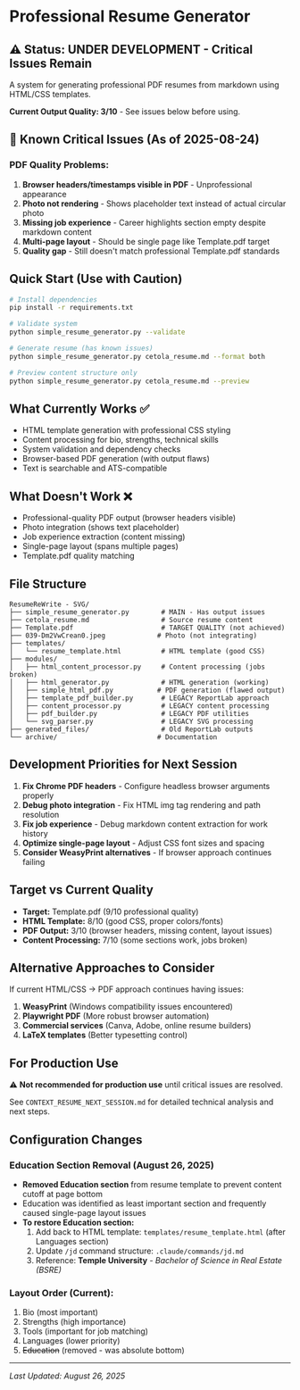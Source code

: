 # Professional Resume Generator

## ⚠️ Status: UNDER DEVELOPMENT - Critical Issues Remain

A system for generating professional PDF resumes from markdown using HTML/CSS templates.

**Current Output Quality: 3/10** - See issues below before using.

## 🚨 Known Critical Issues (As of 2025-08-24)

### PDF Quality Problems:
1. **Browser headers/timestamps visible in PDF** - Unprofessional appearance
2. **Photo not rendering** - Shows placeholder text instead of actual circular photo  
3. **Missing job experience** - Career highlights section empty despite markdown content
4. **Multi-page layout** - Should be single page like Template.pdf target
5. **Quality gap** - Still doesn't match professional Template.pdf standards

## Quick Start (Use with Caution)

```bash
# Install dependencies
pip install -r requirements.txt

# Validate system
python simple_resume_generator.py --validate

# Generate resume (has known issues)
python simple_resume_generator.py cetola_resume.md --format both

# Preview content structure only
python simple_resume_generator.py cetola_resume.md --preview
```

## What Currently Works ✅
- HTML template generation with professional CSS styling
- Content processing for bio, strengths, technical skills  
- System validation and dependency checks
- Browser-based PDF generation (with output flaws)
- Text is searchable and ATS-compatible

## What Doesn't Work ❌
- Professional-quality PDF output (browser headers visible)
- Photo integration (shows text placeholder)
- Job experience extraction (content missing)
- Single-page layout (spans multiple pages)
- Template.pdf quality matching

## File Structure

```
ResumeReWrite - SVG/
├── simple_resume_generator.py        # MAIN - Has output issues
├── cetola_resume.md                  # Source resume content
├── Template.pdf                      # TARGET QUALITY (not achieved)
├── 039-Dm2VwCrean0.jpeg             # Photo (not integrating)
├── templates/
│   └── resume_template.html          # HTML template (good CSS)
├── modules/
│   ├── html_content_processor.py     # Content processing (jobs broken)
│   ├── html_generator.py             # HTML generation (working)
│   ├── simple_html_pdf.py           # PDF generation (flawed output)
│   ├── template_pdf_builder.py       # LEGACY ReportLab approach
│   ├── content_processor.py          # LEGACY content processing
│   ├── pdf_builder.py                # LEGACY PDF utilities
│   └── svg_parser.py                 # LEGACY SVG processing
├── generated_files/                  # Old ReportLab outputs
└── archive/                         # Documentation
```

## Development Priorities for Next Session

1. **Fix Chrome PDF headers** - Configure headless browser arguments properly
2. **Debug photo integration** - Fix HTML img tag rendering and path resolution  
3. **Fix job experience** - Debug markdown content extraction for work history
4. **Optimize single-page layout** - Adjust CSS font sizes and spacing
5. **Consider WeasyPrint alternatives** - If browser approach continues failing

## Target vs Current Quality

- **Target:** Template.pdf (9/10 professional quality)
- **HTML Template:** 8/10 (good CSS, proper colors/fonts) 
- **PDF Output:** 3/10 (browser headers, missing content, layout issues)
- **Content Processing:** 7/10 (some sections work, jobs broken)

## Alternative Approaches to Consider

If current HTML/CSS → PDF approach continues having issues:
1. **WeasyPrint** (Windows compatibility issues encountered)
2. **Playwright PDF** (More robust browser automation)
3. **Commercial services** (Canva, Adobe, online resume builders)
4. **LaTeX templates** (Better typesetting control)

## For Production Use

⚠️ **Not recommended for production use** until critical issues are resolved.

See `CONTEXT_RESUME_NEXT_SESSION.md` for detailed technical analysis and next steps.

## Configuration Changes

### Education Section Removal (August 26, 2025)
- **Removed Education section** from resume template to prevent content cutoff at page bottom
- Education was identified as least important section and frequently caused single-page layout issues
- **To restore Education section:**
  1. Add back to HTML template: `templates/resume_template.html` (after Languages section)
  2. Update `/jd` command structure: `.claude/commands/jd.md` 
  3. Reference: **Temple University** - _Bachelor of Science in Real Estate (BSRE)_

### Layout Order (Current):
1. Bio (most important)
2. Strengths (high importance)  
3. Tools (important for job matching)
4. Languages (lower priority)
5. ~~Education~~ (removed - was absolute bottom)

---

*Last Updated: August 26, 2025*